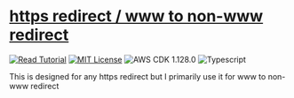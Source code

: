 # [https redirect / www to non-www redirect](https://apoorv.blog/redirect-www-to-non-www/)

[![Read Tutorial](https://badgen.now.sh/badge/Read/Tutorial/purple)](https://apoorv.blog/redirect-www-to-non-www/)
[![MIT License](https://badgen.now.sh/badge/License/MIT/blue)](https://github.com/apoorvmote/cdk-examples/blob/master/License.md)
![AWS CDK 1.128.0](https://badgen.net/badge/aws-cdk/1.128.0/yellow)
![Typescript](https://badgen.net/badge/icon/typescript?icon=typescript&label)

This is designed for any https redirect but I primarily use it for www to non-www redirect